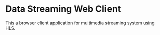 # Data Streaming Web Client
This a browser client application for multimedia streaming system using HLS.
